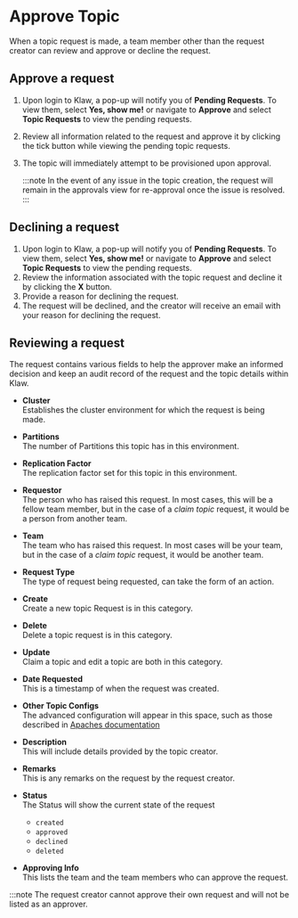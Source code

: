 # Approve Topic

When a topic request is made, a team member other than the request creator can review and approve or decline the request.

## Approve a request

1.  Upon login to Klaw, a pop-up will notify you of **Pending
    Requests**. To view them, select **Yes, show me!** or navigate to
    **Approve** and select **Topic Requests** to view the pending
    requests.
2.  Review all information related to the request and approve it by
    clicking the tick button while viewing the pending topic requests.
3.  The topic will immediately attempt to be provisioned upon approval.

    :::note
    In the event of any issue in the topic creation, the request will remain
    in the approvals view for re-approval once the issue is resolved.
    :::

## Declining a request

1.  Upon login to Klaw, a pop-up will notify you of **Pending
    Requests**. To view them, select **Yes, show me!** or navigate to
    **Approve** and select **Topic Requests** to view the pending
    requests.
2.  Review the information associated with the topic request and decline
    it by clicking the **X** button.
3.  Provide a reason for declining the request.
4.  The request will be declined, and the creator will receive an email
    with your reason for declining the request.

## Reviewing a request

The request contains various fields to help the approver make an
informed decision and keep an audit record of the request and the topic
details within Klaw.

- **Cluster** <br />
    Establishes the cluster environment for which the request is
        being made.

- **Partitions** <br />
    The number of Partitions this topic has in this environment.

- **Replication Factor** <br />
    The replication factor set for this topic in this environment.

- **Requestor** <br />
    The person who has raised this request. In most cases, this will
        be a fellow team member, but in the case of a *claim topic*
        request, it would be a person from another team.

- **Team** <br />
    The team who has raised this request. In most cases will be your
        team, but in the case of a *claim topic* request, it would be
        another team.

- **Request Type** <br />
    The type of request being requested, can take the form of
        an action.

- **Create** <br />
    Create a new topic Request is in this category.

- **Delete** <br />
    Delete a topic request is in this category.

- **Update** <br />
    Claim a topic and edit a topic are both in this category.

- **Date Requested** <br />
    This is a timestamp of when the request was created.

- **Other Topic Configs** <br />
    The advanced configuration will appear in this space, such as
        those described in [Apaches
        documentation](https://kafka.apache.org/documentation/#topicconfigs)

- **Description** <br />
    This will include details provided by the topic creator.

- **Remarks** <br />
    This is any remarks on the request by the request creator.

- **Status** <br />
    The Status will show the current state of the request
    -   `created`
    -   `approved`
    -   `declined`
    -   `deleted`

- **Approving Info** <br />
    This lists the team and the team members who can approve the
        request.

:::note
The request creator cannot approve their own request and will not be
listed as an approver.

